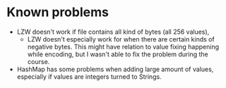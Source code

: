 


# Known problems
- LZW doesn't work if file contains all kind of bytes (all 256 values), 
    - LZW doesn't especially work for when there are certain kinds of negative bytes. This might have relation to value fixing happening while encoding, but I wasn't able to fix the problem during the course.
- HashMap has some problems when adding large amount of values, especially if values are integers turned to Strings.
